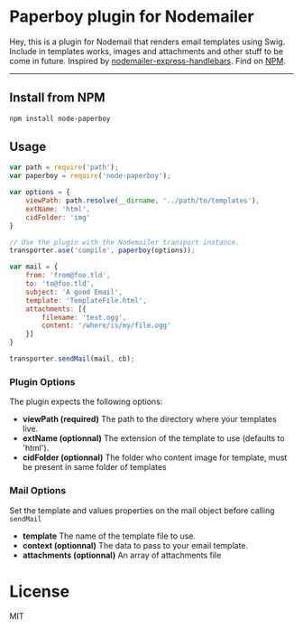 # Paperboy plugin for Nodemailer

Hey, this is a plugin for Nodemail that renders email templates using Swig. Include in templates works, images and attachments and other stuff to be come in future.
Inspired by [nodemailer-express-handlebars](https://github.com/yads/nodemailer-express-handlebars). Find on [NPM](https://www.npmjs.com/package/node-paperboy).

----------


## Install from NPM
```bash
npm install node-paperboy
```

## Usage
```javascript
var path = require('path');
var paperboy = require('node-paperboy');

var options = {
	viewPath: path.resolve(__dirname, '../path/to/templates'),
	extName: 'html',
	cidFolder: 'img'
}

// Use the plugin with the Nodemailer transport instance.
transporter.use('compile', paperboy(options));

var mail = {
	from: 'from@foo.tld',
	to: 'to@foo.tld',
	subject: 'A good Email',
	template: 'TemplateFile.html',
	attachments: [{
		filename: 'test.ogg',
		content: '/where/is/my/file.ogg'
	}]
}

transporter.sendMail(mail, cb);

```

### Plugin Options
The plugin expects the following options:
* __viewPath (required)__ The path to the directory where your templates live.
* __extName (optionnal)__ The extension of the template to use (defaults to 'html').
* __cidFolder (optionnal)__ The folder who content image for template, must be present in same folder of templates

### Mail Options
Set the template and values properties on the mail object before calling `sendMail`
* __template__ The name of the template file to use.
* __context (optionnal)__ The data to pass to your email template.
* __attachments (optionnal)__ An array of attachments file

# License
MIT